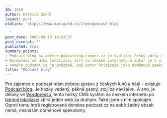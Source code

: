 ```yaml
---
ID: 1818
author: Patrick Zandl
layout: post
oldlink: 'https://www.marigold.cz/item/podcast-blog

  '
post_date: 2005-09-13 10:03:37
post_excerpt: ''
published: true
summary_points:
- Podcast blog na adrese podcasting.rogner.cz je kvalitní český zdroj o podcastech.
- Wordpress se díky lokalizaci šíří na českém internetu a autor je s ním spokojen.
- Doména podcast.cz je prázdná, což autor kritizuje jako doménové spekulantství.
title: "Podcast blog"
---
```


<p>Pro zájemce o podcast mám dobrou zprávu z českých luhů a hájů - existuje <a href="http://podcasting.rogner.cz/">Podcast blog</a>. Je hezky vedený, pěkně psaný, stojí za návštěvu. A ano, je dělaný ve <a href="http://www.wordpress.org">Wordpressu</a>, tento hezký CMS systém na českém internetu po <a href="http://www.dgx.cz/trine/item/cesky-wordpress-ke-stazeni">latrinní lokalizaci</a> sbírá jeden web za druhým. Také jsem s ním spokojen. Oproti tomu hrdě registrovaná doména podcast.cz na sobě žádný obsah nemá, nesnáším doménové spekulanty.
</p>